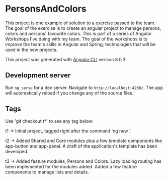 # PersonsAndColors

This project is one example of solution to a exercise passed to the team. The goal of the exercise is to create an angular project to manage persons, colors and persons' favourite colors. This is part of a series of Angular Workshops I've doing with my team. The goal of the workshops is to improve the team's skills in Angular and Spring, technologies that will be used in the new projects.

This project was generated with [Angular CLI](https://github.com/angular/angular-cli) version 8.0.3.

## Development server

Run `ng serve` for a dev server. Navigate to `http://localhost:4200/`. The app will automatically reload if you change any of the source files.

## Tags

Use 'git checkout t*' to see any tag below:

t1 -> Initial project, tagged right after the command 'ng new <project-name>'.
  
t2 -> Added Shared and Core modules plus a few template components like app-button and app-panel. A draft of the application's template has been developed.

t3 -> Added feature modules, Persons and Colors. Lazy loading routing has been implemented for the modules added. Added a few feature components to manage lists and details.
